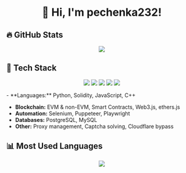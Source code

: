 
<h1 align="center">👋 Hi, I'm pechenka232!</h1>



## 🔥 GitHub Stats
<p align="center">
  <img src="https://github-readme-stats.vercel.app/api?username=pechenka232&show_icons=true&theme=tokyonight&bg_color=0a0e14&text_color=ffffff&icon_color=32cd32" />
</p>




## 🚀 Tech Stack  

<p align="center">
  <img src="https://img.shields.io/badge/-Python-3776AB?style=for-the-badge&logo=python&logoColor=white" />
  <img src="https://img.shields.io/badge/-Solidity-363636?style=for-the-badge&logo=solidity&logoColor=white" />
  <img src="https://img.shields.io/badge/-JavaScript-F7DF1E?style=for-the-badge&logo=javascript&logoColor=black" />
  <img src="https://img.shields.io/badge/-C++-00599C?style=for-the-badge&logo=c%2B%2B&logoColor=white" />
  <img src="https://img.shields.io/badge/-TypeScript-3178C6?style=for-the-badge&logo=typescript&logoColor=white" />

</p>
- **Languages:** Python, Solidity, JavaScript, C++  

- **Blockchain:** EVM & non-EVM, Smart Contracts, Web3.js, ethers.js  
- **Automation:** Selenium, Puppeteer, Playwright  
- **Databases:** PostgreSQL, MySQL  
- **Other:** Proxy management, Captcha solving, Cloudflare bypass  

## 📊 Most Used Languages
<p align="center">
  <img src="https://github-readme-stats.vercel.app/api/top-langs/?username=pechenka232&layout=compact&theme=tokyonight" />
</p>


